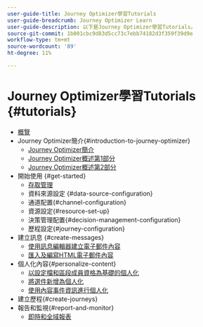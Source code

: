 ```yaml
---
user-guide-title: Journey Optimizer學習Tutorials
user-guide-breadcrumb: Journey Optimizer Learn
user-guide-description: 以下是Journey Optimizer學習Tutorials。
source-git-commit: 1b001cbc9d83d5cc73c7ebb74182d3f359f39d9e
workflow-type: tm+mt
source-wordcount: '89'
ht-degree: 11%

---
```



# Journey Optimizer學習Tutorials {#tutorials}

+ [概覽](/help/overview.md)
+ Journey Optimizer簡介{#introduction-to-journey-optimizer}
   + [Journey Optimizer簡介](/help/introduction/introduction.md)
   + [Journey Optimizer概述第1部分](/help/introduction/journey-optimizer-overview-part-1.md)
   + [Journey Optimizer概述第2部分](/help/introduction/journey-optimizer-overview-part-2.md)
+ 開始使用 {#get-started}
   + [存取管理](/help/set-up-access/access-management.md)
   + 資料來源設定 {#data-source-configuration}
   + 通道配置{#channel-configuration}
   + 資源設定{#resource-set-up}
   + 決策管理配置{#decision-management-configuration}
   + 歷程設定{#journey-configuration}
+ 建立訊息 {#create-messages}
   + [使用訊息編輯器建立電子郵件內容](/help/create-messages/create-email-content-with-the-message-editor.md)
   + [匯入及編寫HTML電子郵件內容](/help/create-messages/import-and-author-html-email-content.md)
+ 個人化內容{#personalize-content}
   + [以設定檔和區段成員資格為基礎的個人化](/help/personalize-content/profile-and-segment-membership-based-personalization.md)
   + [將選件新增為個人化](/help/personalize-content/add-offer-decisioning-to-messages.md)
   + [使用內容事件資訊進行個人化](/help/personalize-content/use-contextual-event-information-for-personalization.md)
+ 建立歷程{#create-journeys}
+ 報告和監視{#report-and-monitor}
   + [即時和全域報表](/help/report-and-monitor/live-and-global-reports.md)
